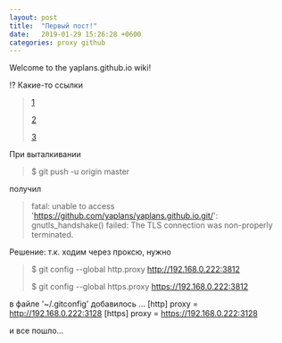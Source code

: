 ```yaml
---
layout: post
title:  "Первый пост!"
date:   2019-01-29 15:26:28 +0600
categories: proxy github
---
```


Welcome to the yaplans.github.io wiki!

!? Какие-то ссылки
> [1](http://klen.github.io/github-blog.html)
>
> [2](https://pages.github.com/)
>
> [3](http://qaru.site/questions/308692/how-to-generate-a-website-from-github-wiki-pages)

При выталкивании
>$ git push -u origin master     

получил
>fatal: unable to access 'https://github.com/yaplans/yaplans.github.io.git/': gnutls_handshake() failed: The TLS connection was non-properly terminated.

Решение:
т.к. ходим через проксю, нужно
> $ git config --global http.proxy http://192.168.0.222:3812
>
> $ git config --global https.proxy https://192.168.0.222:3812


в файле '~/.gitconfig' добавилось
...
[http]
	proxy = http://192.168.0.222:3128
[https]
	proxy = https://192.168.0.222:3128

и все пошло...
